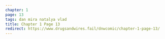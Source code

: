```yaml
---
chapter: 1
page: 13
tags: dan mira natalya vlad
title: Chapter 1 Page 13
redirect: https://www.drugsandwires.fail/dnwcomic/chapter-1-page-13/
---
```


